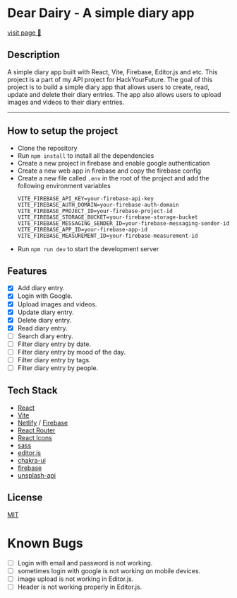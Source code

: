 # Dear Dairy - A simple diary app

[visit page 🔗](https://dairy-3d2a4.web.app/)

## Description

A simple diary app built with React, Vite, Firebase, Editor.js and etc. This project is a part of my API project for HackYourFuture. The goal of this project is to build a simple diary app that allows users to create, read, update and delete their diary entries. The app also allows users to upload images and videos to their diary entries.

---

## How to setup the project

- Clone the repository
- Run `npm install` to install all the dependencies
- Create a new project in firebase and enable google authentication
- Create a new web app in firebase and copy the firebase config
- Create a new file called `.env` in the root of the project and add the following environment variables
  ```
  VITE_FIREBASE_API_KEY=your-firebase-api-key
  VITE_FIREBASE_AUTH_DOMAIN=your-firebase-auth-domain
  VITE_FIREBASE_PROJECT_ID=your-firebase-project-id
  VITE_FIREBASE_STORAGE_BUCKET=your-firebase-storage-bucket
  VITE_FIREBASE_MESSAGING_SENDER_ID=your-firebase-messaging-sender-id
  VITE_FIREBASE_APP_ID=your-firebase-app-id
  VITE_FIREBASE_MEASUREMENT_ID=your-firebase-measurement-id
  ```
- Run `npm run dev` to start the development server

## Features

- [x] Add diary entry.
- [x] Login with Google.
- [x] Upload images and videos.
- [x] Update diary entry.
- [x] Delete diary entry.
- [x] Read diary entry.
- [ ] Search diary entry.
- [ ] Filter diary entry by date.
- [ ] Filter diary entry by mood of the day.
- [ ] Filter diary entry by tags.
- [ ] Filter diary entry by people.

## Tech Stack

- [React](https://reactjs.org/)
- [Vite](https://vitejs.dev/)
- [Netlify](https://www.netlify.com/) / [Firebase](https://firebase.google.com/)
- [React Router](https://reactrouter.com/)
- [React Icons](https://react-icons.github.io/react-icons/)
- [sass](https://sass-lang.com/)
- [editor.js](https://editorjs.io/)
- [chakra-ui](https://chakra-ui.com/)
- [firebase](https://firebase.google.com/)
- [unsplash-api](https://unsplash.com/developers)

## License

[MIT](https://choosealicense.com/licenses/mit/)

# Known Bugs

- [ ] Login with email and password is not working.
- [ ] sometimes login with google is not working on mobile devices.
- [ ] image upload is not working in Editor.js.
- [ ] Header is not working properly in Editor.js.

